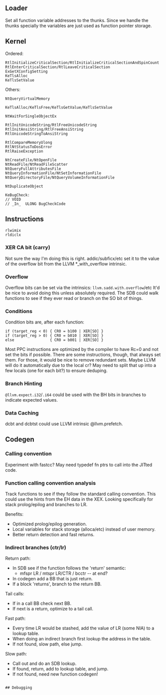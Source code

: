 ## Loader

Set all function variable addresses to the thunks. Since we handle the thunks
specially the variables are just used as function pointer storage.

## Kernel

Ordered:
```
RtlInitializeCriticalSection/RtlInitializeCriticalSectionAndSpinCount
RtlEnterCriticalSection/RtlLeaveCriticalSection
ExGetXConfigSetting
KeTlsAlloc
KeTlsSetValue
```

Others:
```
NtQueryVirtualMemory

KeTlsAlloc/KeTlsFree/KeTlsGetValue/KeTlsSetValue

NtWaitForSingleObjectEx

RtlInitUnicodeString/RtlFreeUnicodeString
RtlInitAnsiString/RtlFreeAnsiString
RtlUnicodeStringToAnsiString

RtlCompareMemoryUlong
RtlNtStatusToDosError
RtlRaiseException

NtCreateFile/NtOpenFile
NtReadFile/NtReadFileScatter
NtQueryFullAttributesFile
NtQueryInformationFile/NtSetInformationFile
NtQueryDirectoryFile/NtQueryVolumeInformationFile

NtDuplicateObject

KeBugCheck:
// VOID
// _In_  ULONG BugCheckCode
```

## Instructions

```
rlwimix
rldiclx
```

### XER CA bit (carry)

Not sure the way I'm doing this is right. addic/subficx/etc set it to the value
of the overflow bit from the LLVM *_with_overflow intrinsic.

### Overflow

Overflow bits can be set via the intrinsics:
`llvm.sadd.with.overflow`/etc
It'd be nice to avoid doing this unless absolutely required. The SDB could
walk functions to see if they ever read or branch on the SO bit of things.

### Conditions

Condition bits are, after each function:
```
if (target_reg < 0) { CR0 = b100 | XER[SO] }
if (target_reg > 0) { CR0 = b010 | XER[SO] }
else                { CR0 = b001 | XER[SO] }
```
Most PPC instructions are optimized by the compiler to have Rc=0 and not set the
bits if possible. There are some instructions, though, that always set them.
For those, it would be nice to remove redundant sets. Maybe LLVM will do it
automatically due to the local cr? May need to split that up into a few locals
(one for each bit?) to ensure deduping.

### Branch Hinting

`@llvm.expect.i32`/`.i64` could be used with the BH bits in branches to
indicate expected values.

### Data Caching

dcbt and dcbtst could use LLVM intrinsic @llvm.prefetch.

## Codegen

### Calling convention

Experiment with fastcc? May need typedef fn ptrs to call into the JITted code.

### Function calling convention analysis

Track functions to see if they follow the standard calling convention.
This could use the hints from the EH data in the XEX. Looking specifically for
stack prolog/epilog and branches to LR.

Benefits:
- Optimized prolog/epilog generation.
- Local variables for stack storage (alloca/etc) instead of user memory.
- Better return detection and fast returns.

### Indirect branches (ctr/lr)

Return path:
- In SDB see if the function follows the 'return' semantic:
  - mfspr LR / mtspr LR/CTR / bcctr -- at end?
- In codegen add a BB that is just return.
- If a block 'returns', branch to the return BB.

Tail calls:
- If in a call BB check next BB.
- If next is a return, optimize to a tail call.

Fast path:
- Every time LR would be stashed, add the value of LR (some NIA) to a lookup
  table.
- When doing an indirect branch first lookup the address in the table.
- If not found, slow path, else jump.

Slow path:
- Call out and do an SDB lookup.
- If found, return, add to lookup table, and jump.
- If not found, need new function codegen!
```

## Debugging

